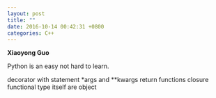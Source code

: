 ```yaml
---
layout: post
title: ""
date: 2016-10-14 00:42:31 +0800
categories: C++
---
```


**Xiaoyong Guo**

Python is an easy not hard to learn.

decorator
with statement
*args and **kwargs
return functions closure
functional
type itself are object
